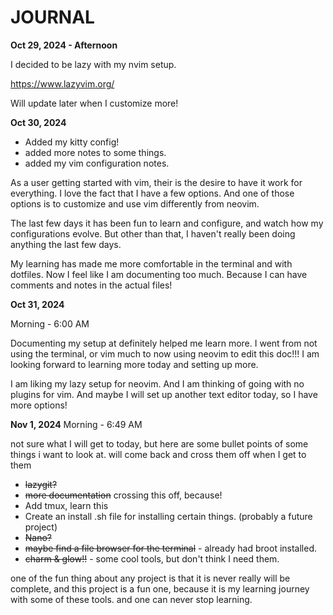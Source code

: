 # JOURNAL


**Oct 29, 2024 - Afternoon**

I decided to be lazy with my nvim setup.

https://www.lazyvim.org/

Will update later when I customize more!


**Oct 30, 2024**

- Added my kitty config!
- added more notes to some things.
- added my vim configuration notes.

As a user getting started with vim, their is the desire to have it work for everything. I love the fact that I have a few options. And one of those options is to customize and use vim differently from neovim.


The last few days it has been fun to learn and configure, and watch how my configurations evolve.
But other than that, I haven't really been doing anything the last few days.

My learning has made me more comfortable in the terminal and with dotfiles. Now I feel like I am documenting too much. Because I can have comments and notes in the actual files!

**Oct 31, 2024**

Morning - 6:00 AM

Documenting my setup at definitely helped me learn more.
I went from not using the terminal, or vim much to now using neovim to edit this doc!!!
I am looking forward to learning more today and setting up more.

I am liking my lazy setup for neovim. And I am thinking of going with no plugins for vim.
And maybe I will set up another text editor today, so I have more options!




**Nov 1, 2024**
Morning - 6:49 AM

not sure what I will get to today, but here are some bullet points of some things i want to look at. will come back and cross them off when I get to them
- ~~lazygit?~~
- ~~more documentation~~ crossing this off, because!
- Add tmux, learn this
- Create an install .sh file for installing certain things. (probably a future project)
- ~~Nano?~~
- ~~maybe find a file browser for the terminal~~ - already had broot installed.
- ~~charm & glow!!~~ - some cool tools, but don't think I need them.

one of the fun thing about any project is that it is never really will be complete, and this project is a fun one, because it is my learning journey with some of these tools.
and one can never stop learning.


